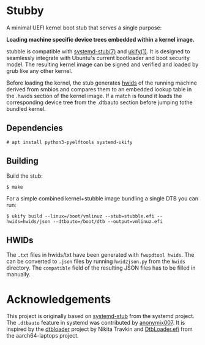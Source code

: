 # Stubby

A minimal UEFI kernel boot stub that serves a single purpose:

**Loading machine specific device trees embedded within a
kernel image.**

stubble is compatible with [systemd-stub(7)](https://manpages.ubuntu.com/manpages/plucky/man7/systemd-stub.7.html)
and [ukify(1)](https://manpages.ubuntu.com/manpages/plucky/man1/ukify.1.html).
It is designed to seamlessly integrate with Ubuntu's current bootloader and
boot security model. The resulting kernel image can be signed and verified
and loaded by grub like any other kernel.

Before loading the kernel, the stub generates
[hwids](https://github.com/fwupd/fwupd/blob/main/docs/hwids.md) of the
running machine derived from smbios and compares them to an embedded
lookup table in the .hwids section of the kernel image.
If a match is found it loads the corresponding device tree from the
.dtbauto section before jumping tothe bundled kernel.

## Dependencies

```
# apt install python3-pyelftools systemd-ukify
```

## Building

Build the stub:

```
$ make
```

For a simple combined kernel+stubble image bundling a single DTB you can run:

```
$ ukify build --linux=/boot/vmlinuz --stub=stubble.efi --hwids=hwids/json --dtbauto=/boot/dtb --output=vmlinuz.efi
```

## HWIDs

The `.txt` files in hwids/txt have been generated with `fwupdtool hwids`.
The can be converted to `.json` files by running `hwid2json.py` from the
`hwids` directory. The `compatible` field of the resulting JSON files has
to be filled in manually.

# Acknowledgements

This project is originally based on
[systemd-stub](https://manpages.ubuntu.com/manpages/plucky/man7/systemd-stub.7.html)
from the systemd project.
The `.dtbauto` feature in systemd was contributed by
[anonymix007](https://github.com/anonymix007/).
It is inspired by the [dtbloader](https://github.com/TravMurav/dtbloader)
project by Nikita Travkin and
[DtbLoader.efi](https://github.com/aarch64-laptops/edk2/tree/dtbloader-app)
from the aarch64-laptops project.
